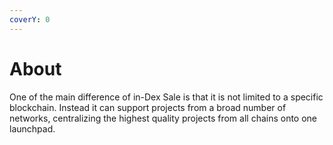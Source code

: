 ```yaml
---
coverY: 0
---
```


# About

One of the main difference of in-Dex Sale is that it is not limited to a specific blockchain. Instead it can support projects  from a broad number of networks, centralizing the highest quality projects from all chains onto one launchpad.&#x20;

